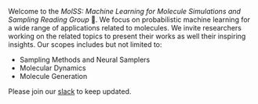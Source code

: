 <!-- Welcome to the Machine Learning for Simulations Reading Group, hosted by the University of Cambridge Computational Biology Laboratory. We are an international academic community dedicated to the exploration and advancement of machine learning methodologies, specifically focusing on sampling techniques such as Markov Chain Monte Carlo (MCMC) and neural samplers, including Boltzmann generators. Our mission is to foster intellectual exchange, collaborative learning, and groundbreaking research in the application of these methods to molecular dynamics and molecule generation. -->
Welcome to the *MolSS: Machine Learning for Molecule Simulations and Sampling Reading Group* 👋. We focus on probabilistic machine learning for a wide range of applications related to molecules. We invite researchers working on the related topics to present their works as well their inspiring insights. Our scopes includes but not limited to:

  - Sampling Methods and Neural Samplers
  - Molecular Dynamics
  - Molecule Generation

Please join our [slack](https://ml4s.slack.com) to keep updated.